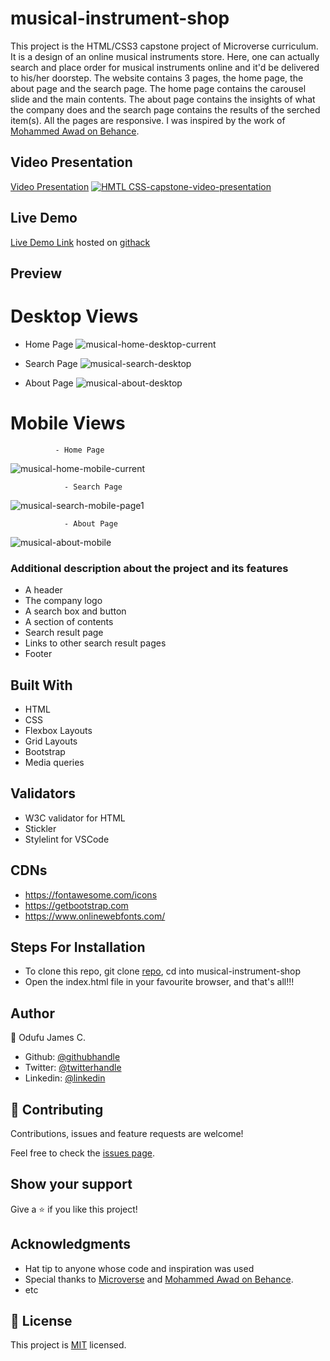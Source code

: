 # musical-instrument-shop
This project is the HTML/CSS3 capstone project of Microverse curriculum. It is a design of an online musical instruments store. Here, one can actually search and place order for musical instruments online and it'd be delivered to his/her doorstep. The website contains 3 pages, the home page, the about page and the search page. The home page contains the carousel slide and the main contents. The about page contains the insights of what the company does and the search page contains the results of the serched item(s). All the pages are responsive. I was inspired by the work of [Mohammed Awad on Behance](https://www.behance.net/M_Awad).


## Video Presentation

[Video Presentation](https://www.loom.com/share/e9c0d455c91f4d14bbc9e0557a9919e9)
[![HMTL CSS-capstone-video-presentation](https://user-images.githubusercontent.com/57812000/79840705-e4bc8e80-837b-11ea-8566-6fd99bde543d.png)](https://www.loom.com/share/e9c0d455c91f4d14bbc9e0557a9919e9)


## Live Demo

[Live Demo Link](https://rawcdn.githack.com/jamezjaz/musical-instrument-shop/3b21a1307ee2744cbac4a6bc0674f48187957643/index.html) hosted on [githack](https://raw.githack.com)


## Preview
# Desktop Views
- Home Page
![musical-home-desktop-current](https://user-images.githubusercontent.com/57812000/79936499-47199b80-841d-11ea-8141-b1f098fc95b3.png)

- Search Page
![musical-search-desktop](https://user-images.githubusercontent.com/57812000/79936633-9364db80-841d-11ea-815a-c998b8288e02.png)

- About Page
![musical-about-desktop](https://user-images.githubusercontent.com/57812000/79936660-a2e42480-841d-11ea-8e0c-f9ad86717341.png)


# Mobile Views
              - Home Page
![musical-home-mobile-current](https://user-images.githubusercontent.com/57812000/79936725-c1e2b680-841d-11ea-861a-5479a5fafc10.png)

                - Search Page
![musical-search-mobile-page1](https://user-images.githubusercontent.com/57812000/79936759-d32bc300-841d-11ea-8da6-edaeb6eb51d6.png)

                - About Page
![musical-about-mobile](https://user-images.githubusercontent.com/57812000/79936786-e474cf80-841d-11ea-8857-d47910fa9243.png)




### Additional description about the project and its features
- A header
- The company logo
- A search box and button
- A section of contents
- Search result page
- Links to other search result pages
- Footer

## Built With

- HTML
- CSS
- Flexbox Layouts
- Grid Layouts
- Bootstrap
- Media queries

## Validators

- W3C validator for HTML
- Stickler
- Stylelint for VSCode


## CDNs
- https://fontawesome.com/icons
- https://getbootstrap.com
- https://www.onlinewebfonts.com/

## Steps For Installation
- To clone this repo, git clone [repo](git@github.com:jamezjaz/musical-instrument-shop.git), cd into musical-instrument-shop
- Open the index.html file in your favourite browser, and that's all!!!


## Author

 👤 Odufu James C.
- Github: [@githubhandle](https://github.com/jamezjaz)
- Twitter: [@twitterhandle](https://twitter.com/jamezjaz90)
- Linkedin: [@linkedin](https://linkedin.com/in/james-odufu-ba2a4a125)


## :handshake: Contributing

Contributions, issues and feature requests are welcome!

Feel free to check the [issues page](issues/).

## Show your support

Give a :star:️ if you like this project!

## Acknowledgments

- Hat tip to anyone whose code and inspiration was used
- Special thanks to [Microverse](https://www.microverse.org/) and [Mohammed Awad on Behance](https://www.behance.net/M_Awad).
- etc

## :memo: License

This project is [MIT](lic.url) licensed.

